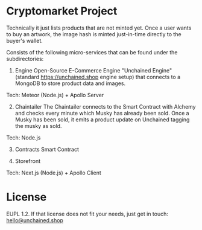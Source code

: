 
# Cryptomarket Project


Technically it just lists products that are not minted yet. Once a user wants to buy an artwork, the image hash is minted just-in-time directly to the buyer's wallet.

Consists of the following micro-services that can be found under the subdirectories:

1. Engine
Open-Source E-Commerce Engine "Unchained Engine" (standard https://unchained.shop engine setup) that connects to a MongoDB to store product data and images.

Tech: Meteor (Node.js) + Apollo Server

2. Chaintailer
The Chaintailer connects to the Smart Contract with Alchemy and checks every minute which Musky has already been sold. Once a Musky has been sold, it emits a product update on Unchained tagging the musky as sold.

Tech: Node.js

3. Contracts
Smart Contract

4. Storefront

Tech: Next.js (Node.js) + Apollo Client

# License

EUPL 1.2. If that license does not fit your needs, just get in touch: hello@unchained.shop
